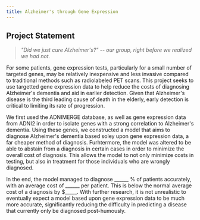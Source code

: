 ```yaml
---
title: Alzheimer's through Gene Expression
---
```

## Project Statement

>*"Did we just cure Alzheimer's?" -- our group, right before we realized we had not.*

For some patients, gene expression tests, particularly for a small number of targeted genes, may be relatively inexpensive and less invasive compared to traditional methods such as radiolabeled PET scans. This project seeks to use targetted gene expression data to help reduce the costs of diagnosing Alzheimer's dementia and aid in earlier detection. Given that Alzheimer's disease is the third leading cause of death in the elderly, early detection is critical to limiting its rate of progression. 

We  first used the ADNIMERGE database, as well as gene expression data from ADNI2 in order to isolate genes with a strong correlation to Alzheimer's dementia. Using these genes, we constructed a model that aims to diagnose Alzheimer's dementia based soley upon gene expression data, a far cheaper method of diagnosis. Furhtermore, the model was altered to be able to abstain from a diagnosis in certain cases in order to minimize the overall cost of diagnosis. This allows the model to not only minimize costs in testing, but also in treatment for those individuals who are wrongly diagnosed. 

In the end, the model managed to diagnose ______ % of patients accurately, with an average cost of ______ per patient. This is below the normal average cost of a diagnosis by $_____. With further research, it is not unrealistic to eventually expect a model based upon gene expression data to be much more accurate, significantly reducing the difficulty in predicting a disease that currently only be diagnosed post-humously.
